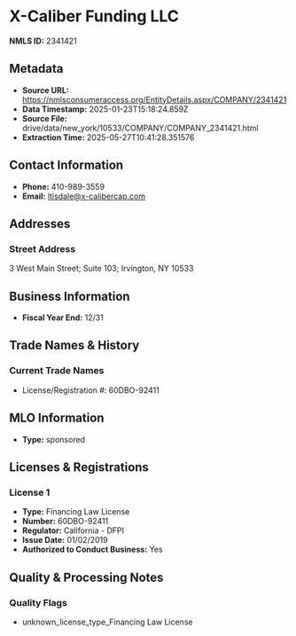 # X-Caliber Funding LLC

**NMLS ID:** 2341421

## Metadata
- **Source URL:** https://nmlsconsumeraccess.org/EntityDetails.aspx/COMPANY/2341421
- **Data Timestamp:** 2025-01-23T15:18:24.859Z
- **Source File:** drive/data/new_york/10533/COMPANY/COMPANY_2341421.html
- **Extraction Time:** 2025-05-27T10:41:28.351576

## Contact Information
- **Phone:** 410-989-3559
- **Email:** ltisdale@x-calibercap.com

## Addresses
### Street Address
3 West Main Street; Suite 103; Irvington, NY 10533

## Business Information
- **Fiscal Year End:** 12/31

## Trade Names & History
### Current Trade Names
- License/Registration #: 60DBO-92411

## MLO Information
- **Type:** sponsored

## Licenses & Registrations

### License 1
- **Type:** Financing Law License
- **Number:** 60DBO-92411
- **Regulator:** California - DFPI
- **Issue Date:** 01/02/2019
- **Authorized to Conduct Business:** Yes

## Quality & Processing Notes
### Quality Flags
- unknown_license_type_Financing Law License
